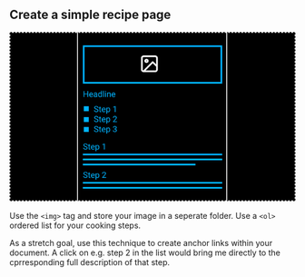 ## Create a simple recipe page
![The recipe](recipe.png)

Use the ```<img>``` tag and store your image in a seperate folder. Use a ```<ol>``` ordered list for your cooking steps.

As a stretch goal, use this technique to create anchor links within your document. A click on e.g. step 2 in the list would bring me directly to the cprresponding full description of that step.
